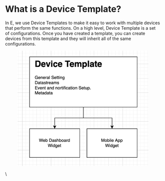 # What is a Device Template?

In E, we use Device Templates to make it easy to work with multiple devices that perform the same functions. On a high level, Device Template is a set of configurations. Once you have created a template, you can create devices from this template and they will inherit all of the same configurations.

<figure><img src="../.gitbook/assets/Screen Shot 2022-06-29 at 09.55.33.png" alt=""><figcaption></figcaption></figure>

\
